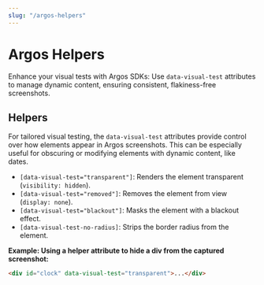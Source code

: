 ```yaml
---
slug: "/argos-helpers"
---
```


# Argos Helpers

Enhance your visual tests with Argos SDKs: Use `data-visual-test` attributes to manage dynamic content, ensuring consistent, flakiness-free screenshots.

## Helpers

For tailored visual testing, the `data-visual-test` attributes provide control over how elements appear in Argos screenshots. This can be especially useful for obscuring or modifying elements with dynamic content, like dates.

- `[data-visual-test="transparent"]`: Renders the element transparent (`visibility: hidden`).
- `[data-visual-test="removed"]`: Removes the element from view (`display: none`).
- `[data-visual-test="blackout"]`: Masks the element with a blackout effect.
- `[data-visual-test-no-radius]`: Strips the border radius from the element.

**Example: Using a helper attribute to hide a div from the captured screenshot:**

```html
<div id="clock" data-visual-test="transparent">...</div>
```
